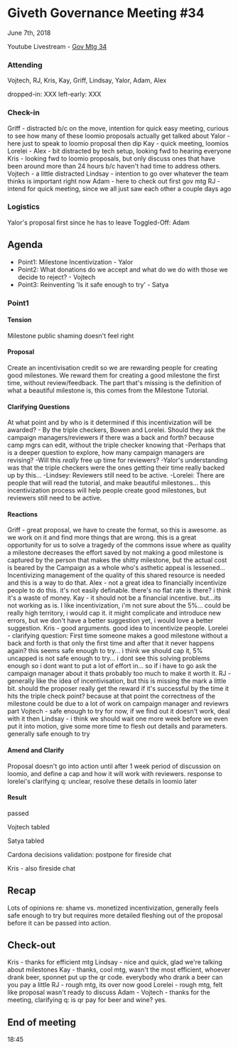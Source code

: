 # Giveth Governance Meeting #34


June 7th, 2018


Youtube Livestream - [Gov Mtg 34](https://www.youtube.com/watch?v=HnqOzwEllmA&t=20s)


### Attending

Vojtech, RJ, Kris, Kay, Griff, Lindsay, Yalor, Adam, Alex

dropped-in: XXX
left-early: XXX


###  Check-in

Griff - distracted b/c on the move, intention for quick easy meeting, curious to see how many of these loomio proposals actually get talked about
Yalor - here just to speak to loomio proposal then dip
Kay - quick meeting, loomios
Lorelei - 
Alex - bit distracted by tech setup, looking fwd to hearing everyone
Kris - looking fwd to loomio proposals, but only discuss ones that have been around more than 24 hours b/c haven't had time to address others.
Vojtech - a little distracted
Lindsay - intention to go over whatever the team thinks is important right now
Adam - here to check out first gov mtg
RJ - intend for quick meeting, since we all just saw each other a couple days ago


### Logistics

Yalor's proposal first since he has to leave
Toggled-Off: Adam



## Agenda

*   Point1: Milestone Incentivization - Yalor
*   Point2: What donations do we accept and what do we do with those we decide to reject? - Vojtech
*   Point3: Reinventing 'Is it safe enough to try' - Satya

### Point1


#### Tension

Milestone public shaming doesn't feel right


#### Proposal

Create an incentivisation credit so we are rewarding people for creating good milestones. We reward them for creating a good milestone the first time, without review/feedback. The part that's missing is the definition of what a beautiful milestone is, this comes from the Milestone Tutorial. 

#### Clarifying Questions

At what point and by who is it determined if this incentivization will be awarded? - By the triple checkers, Bowen and Lorelei. 
Should they ask the campaign managers/reviewers if there was a back and forth? because camp mgrs can edit, without the triple checker knowing that
-Perhaps that is a deeper question to explore, how many campaign managers are revising?
-Will this *really* free up time for reviewers? 
-Yalor's understanding was that the triple checkers were the ones getting their time really backed up by this...
-Lindsey: Reviewers still need to be active.
-Lorelei: There are people that will read the tutorial, and make beautiful milestones... this incentivization process will help people create good milestones, but reviewers still need to be active.


#### Reactions

Griff - great proposal, we have to create the format, so this is awesome. as we work on it and find more things that are wrong. this is a great opportunity for us to solve a tragedy of the commons issue where as quality a milestone decreases the effort saved by not making a good milestone is captured by the person that makes the shitty milestone, but the actual cost is beared by the Campaign as a whole who's asthetic appeal is lessened... Incentivizing management of the quality of this shared resource is needed and this is a way to do that.
Alex - not a great idea to financially incentivize people to do this. it's not easily definable. there's no flat rate is there? i think it's a waste of money.
Kay - it should not be a financial incentive. but...its not working as is. I like incentivization, i'm not sure about the 5%... could be really high territory, i would cap it. it might complicate and introduce new errors, but we don't have a better suggestion yet, i would love a better suggestion. 
Kris - good arguments. good idea to incentivize people. 
Lorelei - clarifying question: First time someone makes a good milestone without a back and forth is that only the first time and after that it never happens again? this seems safe enough to try... i think we should cap it, 5% uncapped is not safe enough to try... i dont see this solving problems enough so i dont want to put a lot of effort in... so if i have to go ask the campaign manager about it thats probably too much to make it worth it.
RJ - generally like the idea of incentivisation, but this is missing the mark a little bit. should the proposer really get the reward if it's successful by the time it hits the triple check point? because at that point the correctness of the milestone could be due to a lot of work on campaign manager and reviewrs part
Vojtech - safe enough to try for now, if we find out it doesn't work, deal with it then
Lindsay - i think we should wait one more week before we even put it into motion, give some more time to flesh out details and parameters. generally safe enough to try




#### Amend and Clarify

Proposal doesn't go into action until after 1 week period of discussion on loomio, and define a cap and how it will work with reviewers.
response to lorelei's clarifying q: unclear, resolve these details in loomio later

#### Result

passed




Vojtech tabled 

Satya tabled 

Cardona decisions validation: postpone for fireside chat

Kris - also fireside chat
## Recap

Lots of opinions re: shame vs. monetized incentivization, generally feels safe enough to try but requires more detailed fleshing out of the proposal before it can be passed into action.

## Check-out

Kris - thanks for efficient mtg
Lindsay - nice and quick, glad we're talking about milestones
Kay - thanks, cool mtg, wasn't the most efficient, whoever drank beer, sponnet put up the qr code. everybody who drank a beer can you pay a little
RJ - rough mtg, its over now good
Lorelei - rough mtg, felt like proposal wasn't ready to discuss 
Adam - 
Vojtech - thanks for the meeting, clarifying q: is qr pay for beer and wine? yes.

## End of meeting

18:45
